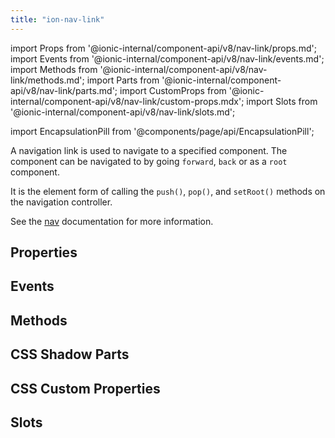 ```yaml
---
title: "ion-nav-link"
---
```

import Props from '@ionic-internal/component-api/v8/nav-link/props.md';
import Events from '@ionic-internal/component-api/v8/nav-link/events.md';
import Methods from '@ionic-internal/component-api/v8/nav-link/methods.md';
import Parts from '@ionic-internal/component-api/v8/nav-link/parts.md';
import CustomProps from '@ionic-internal/component-api/v8/nav-link/custom-props.mdx';
import Slots from '@ionic-internal/component-api/v8/nav-link/slots.md';

<head>
  <title>ion-nav-link: Navigation Links to a Specified Component</title>
  <meta name="description" content="Navigation links navigate to specified components. It is the element form of calling the push(), pop(), and setRoot() methods. Read for more on ion-nav-link." />
</head>

import EncapsulationPill from '@components/page/api/EncapsulationPill';


A navigation link is used to navigate to a specified component. The component can be navigated to by going `forward`, `back` or as a `root` component.

It is the element form of calling the `push()`, `pop()`, and `setRoot()` methods on the navigation controller.

See the [nav](./nav#using-navlink) documentation for more information.


## Properties
<Props />

## Events
<Events />

## Methods
<Methods />

## CSS Shadow Parts
<Parts />

## CSS Custom Properties
<CustomProps />

## Slots
<Slots />
